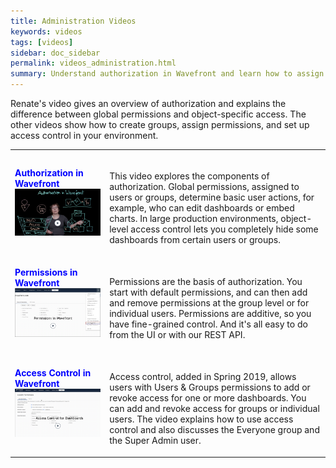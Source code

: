 ```yaml
---
title: Administration Videos
keywords: videos
tags: [videos]
sidebar: doc_sidebar
permalink: videos_administration.html
summary: Understand authorization in Wavefront and learn how to assign permissions and access.
---
```

Renate's video gives an overview of authorization and explains the difference between global permissions and object-specific access. The other videos show how to create groups, assign permissions, and set up access control in your environment.

<table style="width: 100%;">
<tbody>
<tr>
<td width="30%"><strong><font color="blue">Authorization in Wavefront</font></strong><br><a href=" https://youtu.be/-HFb1AJINrY" target="_blank"><img src="images/v_authorization.png"  alt="Authorization in Wavefront"/></a></td>
<td width="70%"><br><p>This video explores the components of authorization. Global permissions, assigned to users or groups, determine basic user actions, for example, who can edit dashboards or embed charts. In large production environments, object-level access control lets you completely hide some dashboards from certain users or groups. </p> </td>
</tr>
<tr>
<td><strong><font color="blue">Permissions in Wavefront</font></strong><br>
<a href="https://youtu.be/kQ-w-DyjW5M" target="_blank"><img src="/images/v_permissions_2019.png"  alt="Permissions for Users and Groups"/></a></td>
<td><br>
<p>Permissions are the basis of authorization. You start with default permissions, and can then add and remove permissions at the group level or for individual users. Permissions are additive, so you have fine-grained control. And it's all easy to do from the UI or with our REST API. </p>
</td>
</tr>
<tr>
<td><strong><font color="blue">Access Control in Wavefront</font></strong><br>
<a href="https://youtu.be/45E4pkann0E" target="_blank"><img src="images/v_access.png" alt="Wavefront access control"/></a></td>
<td><br>
<p>Access control, added in Spring 2019, allows users with Users & Groups permissions to add or revoke access for one or more dashboards. You can add and revoke access for groups or individual users. The video explains how to use access control and also discusses the Everyone group and the Super Admin user. </p>
</td>
</tr>
</tbody>
</table>
